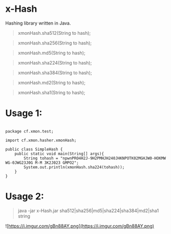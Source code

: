 # x-Hash
Hashing library written in Java.

>xmonHash.sha512(String to hash);

>xmonHash.sha256(String to hash);

>xmonHash.md5(String to hash);

>xmonHash.sha224(String to hash);

>xmonHash.sha384(String to hash);

>xmonHash.md2(String to hash);

>xmonHash.sha1(String to hash);

# Usage 1:
```

package cf.xmon.test;

import cf.xmon.hasher.xmonHash;

public class SimpleHash {
    public static void main(String[] args){
        String tohash = "npwnPRO4H2J-9H2PMHJH240JHKNPOTK02MGHJW0-HOKMW WG-0JWG23J0G M-M 3K2J023 GMPO2";
        System.out.println(xmonHash.sha224(tohash));
    }
}

```

# Usage 2:

>java -jar x-Hash.jar sha512|sha256|md5|sha224|sha384|md2|sha1 string

![https://i.imgur.com/gBn88AY.png](https://i.imgur.com/gBn88AY.png)
